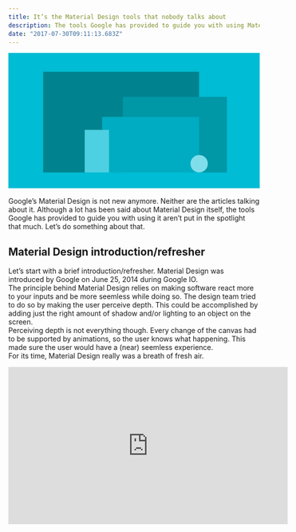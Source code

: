 ```yaml
---
title: It’s the Material Design tools that nobody talks about
description: The tools Google has provided to guide you with using Material Design aren’t put in the spotlight that much. Let’s do something about that.
date: "2017-07-30T09:11:13.683Z"
---
```


![Material Design global layout sketch](./material_design.png)

Google’s Material Design is not new anymore. Neither are the articles talking about it. Although a lot has been said about Material Design itself, the tools Google has provided to guide you with using it aren’t put in the spotlight that much. Let’s do something about that.

## Material Design introduction/refresher

Let’s start with a brief introduction/refresher. Material Design was introduced by Google on June 25, 2014 during Google IO.  
The principle behind Material Design relies on making software react more to your inputs and be more seemless while doing so. The design team tried to do so by making the user perceive depth. This could be accomplished by adding just the right amount of shadow and/or lighting to an object on the screen.  
Perceiving depth is not everything though. Every change of the canvas had to be supported by animations, so the user knows what happening. This made sure the user would have a (near) seemless experience.  
For its time, Material Design really was a breath of fresh air.

<iframe width="560" height="315" src="https://www.youtube-nocookie.com/embed/Q8TXgCzxEnw" frameborder="0" allow="accelerometer; autoplay; encrypted-media; gyroscope; picture-in-picture" allowfullscreen />

## Let’s talk tools

It’s time to talk about the tools nobody really talks about now your knowledge of Material Design is fresh. You might be surprised how useful these tools can be.

### Color tool

Material Design comes with some color palettes by default. That already goes a long way towards helping you choose a good color for your project (be it a website or a logo design or something completely different).

But what if you want to use more than one color together? Instead of just having to experiment with it, Google created [a color tool](https://material.io/resources/color/#!/) with which you can visualize the two colors. You can even change the color of the text if you’re so inclined.

![Google's color tool with which you can visualize multiple colors together](./color_visualizer.png)

The color tool also has an accessibility feature with which you can easily get a report of the readability of your text with the specified colors. It even shows you the minimum opacity it should have to be legible!

![the accessibility section of the color tool](./text_accessibility.png)

### Resizer tool

Before or after the hurdle of choosing the right colors, you may eventually start to think about scaling the application on different devices. But how are you going to test if it works nicely on all devices?

Surprise! Google has you covered here as well. This time with the so called resizer tool.

![Google's resizer tool which shows a given website on different device sizes](./resizer_tool.png)

This tool is extremely easy to use, just like the color tool, which makes it easy for anyone to check if their website is up to snuffs on all sorts of devices. Just put in the URL of whichever website you are trying to investigate and the site will be loaded for you to check!

You can also switch to a laptop or mobile view with the buttons in the top right. This way you can even choose which common width you want the device to have and check if the site performance good enough on all of them.

![custom viewport widths on Google's resizer tool](./resizer_mobile.png)

### Device metric tool

Still, not all devices are created equal. Sometimes you just got to know a little bit more about a specific device to understand why something is not displaying as expected. Aaanndd… _drumroll…_

Google has something for that as well! It’s called device metrics (pretty self-explanatory isn’t it?). You can find the metrics of phones, wearables, laptops and desktop monitors all in one place.

![information on different devices](./device_metrics.png)

## It’s not all about colors

As you can see, there’s more going on in the background than you might initially think. Making such a big design shift enabled Google to stand out from the rest and elevate the users’ experience on all kinds of devices (especially mobile devices). While doing so they also provided the guidelines to everyone to use in their own projects AND published some tools to help guide you when you’re implementing Material Design yourself. I’d definitely check these tools out!
